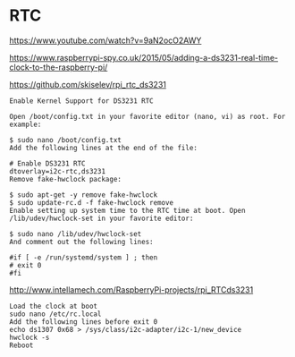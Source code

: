 
# RTC

https://www.youtube.com/watch?v=9aN2ocO2AWY





https://www.raspberrypi-spy.co.uk/2015/05/adding-a-ds3231-real-time-clock-to-the-raspberry-pi/


https://github.com/skiselev/rpi_rtc_ds3231

```
Enable Kernel Support for DS3231 RTC

Open /boot/config.txt in your favorite editor (nano, vi) as root. For example:

$ sudo nano /boot/config.txt
Add the following lines at the end of the file:

# Enable DS3231 RTC
dtoverlay=i2c-rtc,ds3231
Remove fake-hwclock package:

$ sudo apt-get -y remove fake-hwclock
$ sudo update-rc.d -f fake-hwclock remove
Enable setting up system time to the RTC time at boot. Open /lib/udev/hwclock-set in your favorite editor:

$ sudo nano /lib/udev/hwclock-set
And comment out the following lines:

#if [ -e /run/systemd/system ] ; then
# exit 0
#fi

```







http://www.intellamech.com/RaspberryPi-projects/rpi_RTCds3231

```
Load the clock at boot
sudo nano /etc/rc.local
Add the following lines before exit 0
echo ds1307 0x68 > /sys/class/i2c-adapter/i2c-1/new_device
hwclock -s
Reboot
```